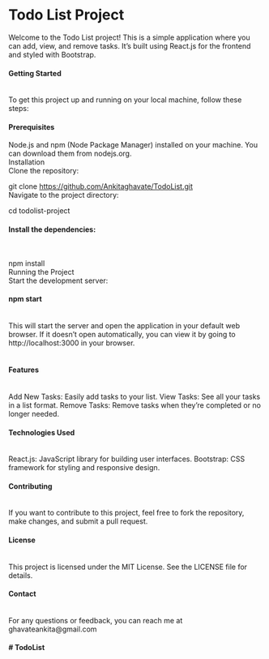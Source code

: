 <h1>Todo List Project</h1>
Welcome to the Todo List project! This is a simple application where you can add, view, and remove tasks. It’s built using React.js for the frontend and styled with Bootstrap.<br>

<h4>Getting Started</h4><br>
To get this project up and running on your local machine, follow these steps:<br>

<h4>Prerequisites</h4>
Node.js and npm (Node Package Manager) installed on your machine. You can download them from nodejs.org.<br>
Installation<br>
Clone the repository:

git clone https://github.com/Ankitaghavate/TodoList.git<br>
Navigate to the project directory:

cd todolist-project<br>
<h4>Install the dependencies:</h4><br>

npm install<br>
Running the Project<br>
Start the development server:<br>

<h4>npm start</h4><br>
This will start the server and open the application in your default web browser. If it doesn’t open automatically, you can view it by going to http://localhost:3000 in your browser.<br><br>

<h4>Features</h4><br>
Add New Tasks: Easily add tasks to your list.
View Tasks: See all your tasks in a list format.
Remove Tasks: Remove tasks when they’re completed or no longer needed.<br>
<h4>Technologies Used</h4><br>
React.js: JavaScript library for building user interfaces.
Bootstrap: CSS framework for styling and responsive design.<br>
<h4>Contributing</h4><br>
If you want to contribute to this project, feel free to fork the repository, make changes, and submit a pull request.<br>

<h4>License</h4><br>
This project is licensed under the MIT License. See the LICENSE file for details.<br>

<h4>Contact</h4><br>
For any questions or feedback, you can reach me at ghavateankita@gmail.com
<br>
<h4>#   T o d o L i s t </h4>
 
 
